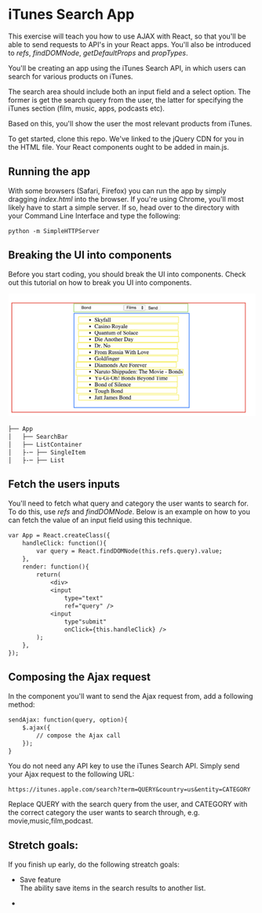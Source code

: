 # iTunes Search App

This exercise will teach you how to use AJAX with React, so that you'll be able to send requests to API's in your React apps. You'll also be introduced to *refs*, *findDOMNode*, *getDefaultProps* and *propTypes*.

You'll be creating an app using the iTunes Search API, in which users can search for various products on iTunes.

The search area should include both an input field and a select option. The former is get the search query from the user, the latter for specifying the iTunes section (film, music, apps, podcasts etc).

Based on this, you'll show the user the most relevant products from iTunes.

To get started, clone this repo. We've linked to the jQuery CDN for you in the HTML file. Your React components ought to be added in main.js.

## Running the app

With some browsers (Safari, Firefox) you can run the app by simply dragging *index.html* into the browser. If you're using Chrome, you'll most likely have to start a simple server. If so, head over to the directory with your Command Line Interface and type the following:

	python -m SimpleHTTPServer

## Breaking the UI into components

Before you start coding, you should break the UI into components. Check out this tutorial on how to break you UI into components.

![text](ui.png)

```
├── App
│	├── SearchBar
│   ├── ListContainer
│   ├-─ ├── SingleItem
│   ├-─ ├── List
```


## Fetch the users inputs

You'll need to fetch what query and category the user wants to search for. To do this, use *refs* and *findDOMNode*. Below is an example on how to you can fetch the value of an input field using this technique.

	var App = React.createClass({
		handleClick: function(){
			var query = React.findDOMNode(this.refs.query).value;
		},
		render: function(){
			return(
				<div>
				<input 
					type="text" 
					ref="query" />
				<input 
					type"submit" 
					onClick={this.handleClick} />
			);
		},
	});

## Composing the Ajax request

In the component you'll want to send the Ajax request from, add a following method:

	sendAjax: function(query, option){
		$.ajax({
			// compose the Ajax call
		});
	}


You do not need any API key to use the iTunes Search API. Simply send your Ajax request to the following URL:

	https://itunes.apple.com/search?term=QUERY&country=us&entity=CATEGORY

Replace QUERY with the search query from the user, and CATEGORY with the correct category the user wants to search through, e.g. movie,music,film,podcast.

## Stretch goals:

If you finish up early, do the following streatch goals:

* Save feature  
The ability save items in the search results to another list.

* 